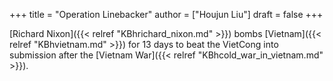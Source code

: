 +++
title = "Operation Linebacker"
author = ["Houjun Liu"]
draft = false
+++

[Richard Nixon]({{< relref "KBhrichard_nixon.md" >}}) bombs [Vietnam]({{< relref "KBhvietnam.md" >}}) for 13 days to beat the VietCong into submission after the [Vietnam War]({{< relref "KBhcold_war_in_vietnam.md" >}}).
